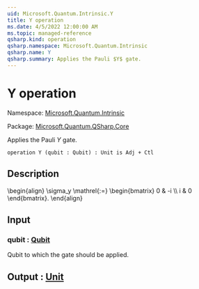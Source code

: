 ```yaml
---
uid: Microsoft.Quantum.Intrinsic.Y
title: Y operation
ms.date: 4/5/2022 12:00:00 AM
ms.topic: managed-reference
qsharp.kind: operation
qsharp.namespace: Microsoft.Quantum.Intrinsic
qsharp.name: Y
qsharp.summary: Applies the Pauli $Y$ gate.
---
```


# Y operation

Namespace: [Microsoft.Quantum.Intrinsic](xref:Microsoft.Quantum.Intrinsic)

Package: [Microsoft.Quantum.QSharp.Core](https://nuget.org/packages/Microsoft.Quantum.QSharp.Core)


Applies the Pauli $Y$ gate.

```qsharp
operation Y (qubit : Qubit) : Unit is Adj + Ctl
```


## Description

\begin{align}\sigma_y \mathrel{:=}\begin{bmatrix}0 & -i \\\\i & 0\end{bmatrix}.\end{align}

## Input

### qubit : [Qubit](xref:microsoft.quantum.qsharp.valueliterals#qubit-literals)

Qubit to which the gate should be applied.



## Output : [Unit](xref:microsoft.quantum.qsharp.valueliterals#unit-literal)

